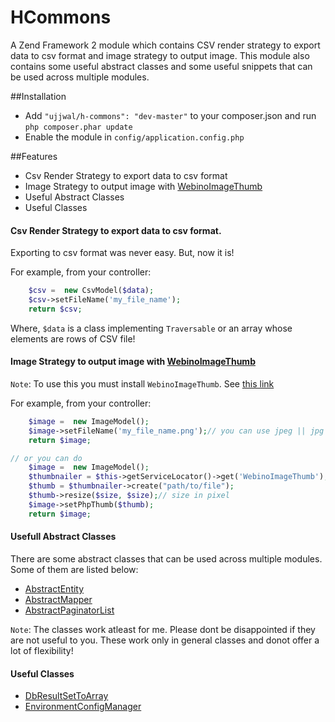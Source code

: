 HCommons
========

A Zend Framework 2 module which contains CSV render strategy to export data to csv format and image strategy to output image.
This module also contains some useful abstract classes and some useful snippets that can be used across multiple modules.

##Installation
* Add `"ujjwal/h-commons": "dev-master"` to your composer.json and run `php composer.phar update`
* Enable the module in `config/application.config.php`


##Features
* Csv Render Strategy to export data to csv format
* Image Strategy to output image with [WebinoImageThumb](https://github.com/webino/WebinoImageThumb)
* Useful Abstract Classes
* Useful Classes

#### Csv Render Strategy to export data to csv format.
Exporting to csv format was never easy. But, now it is!

For example, from your controller:
```php
    $csv =  new CsvModel($data);
    $csv->setFileName('my_file_name');
    return $csv;
```
Where, `$data` is a class implementing `Traversable` or an array whose elements are rows of CSV file!

#### Image Strategy to output image with [WebinoImageThumb](https://github.com/webino/WebinoImageThumb)
`Note`: To use this you must install `WebinoImageThumb`. See [this link](https://github.com/webino/WebinoImageThumb)

For example, from your controller:
```php
    $image =  new ImageModel();
    $image->setFileName('my_file_name.png');// you can use jpeg || jpg || png || gif
    return $image;

// or you can do
    $image =  new ImageModel();
    $thumbnailer = $this->getServiceLocator()->get('WebinoImageThumb');
    $thumb = $thumbnailer->create("path/to/file");
    $thumb->resize($size, $size);// size in pixel
    $image->setPhpThumb($thumb);
    return $image;
```


#### Usefull Abstract Classes
There are some abstract classes that can be used across multiple modules. Some of them are listed below:

* [AbstractEntity](https://github.com/ojhaujjwal/HCommons/blob/master/src/HCommons/Entity/AbstractEntity.php)
* [AbstractMapper](https://github.com/ojhaujjwal/HCommons/blob/master/src/HCommons/Mapper/AbstractMapper.php)
* [AbstractPaginatorList](https://github.com/ojhaujjwal/HCommons/blob/master/src/HCommons/Model/AbstractPaginatorList.php)

`Note`: The classes work atleast for me. Please dont be disappointed if they are not useful to you. These work only in general classes and donot offer a lot of flexibility! 


#### Useful Classes
* [DbResultSetToArray](https://github.com/ojhaujjwal/HCommons/blob/master/src/HCommons/Model/DbResultSetToArray.php)
* [EnvironmentConfigManager](https://github.com/ojhaujjwal/HCommons/blob/master/src/HCommons/Model/EnvironmentConfigManager.php)
